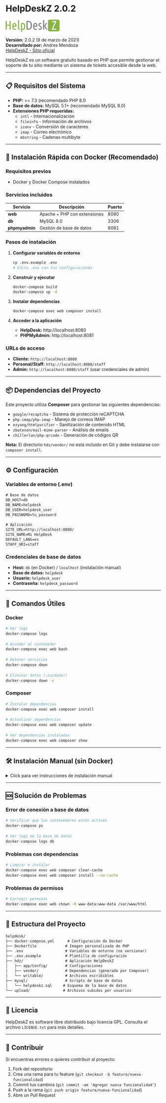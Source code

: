 # HelpDeskZ 2.0.2

![HelpDeskZ Logo](/assets/helpdeskz/images/logo.png)

**Versión:** 2.0.2 (9 de marzo de 2021)  
**Desarrollado por:** Andres Mendoza  
[HelpDeskZ - Sitio oficial](https://www.helpdeskz.com)

HelpDeskZ es un software gratuito basado en PHP que permite gestionar el soporte de tu sitio mediante un sistema de tickets accesible desde la web.

---

## 📋 Requisitos del Sistema

- **PHP:** >= 7.3 (recomendado PHP 8.1)
- **Base de datos:** MySQL 5.1+ (recomendado MySQL 8.0)
- **Extensiones PHP requeridas:**
  - `intl` - Internacionalización
  - `fileinfo` - Información de archivos
  - `iconv` - Conversión de caracteres
  - `imap` - Correo electrónico
  - `mbstring` - Cadenas multibyte

---

## 🚀 Instalación Rápida con Docker (Recomendado)

### Requisitos previos
- Docker y Docker Compose instalados

### Servicios incluidos
| Servicio    | Descripción                          | Puerto |
|-------------|--------------------------------------|--------|
| **web**     | Apache + PHP con extensiones        | 8080   |
| **db**      | MySQL 8.0                          | 3306   |
| **phpmyadmin** | Gestión de base de datos         | 8081   |

### Pasos de instalación

1. **Configurar variables de entorno**
   ```bash
   cp .env.example .env
   # Edita .env con tus configuraciones
   ```

2. **Construir y ejecutar**
   ```bash
   docker-compose build
   docker-compose up -d
   ```

3. **Instalar dependencias**
   ```bash
   docker-compose exec web composer install
   ```

4. **Acceder a la aplicación**
   - **HelpDesk:** http://localhost:8080
   - **PHPMyAdmin:** http://localhost:8081

### URLs de acceso
- **Cliente:** `http://localhost:8080`
- **Personal/Staff:** `http://localhost:8080/staff`
- **Admin:** `http://localhost:8080/staff` (usar credenciales de admin)

---

## 📦 Dependencias del Proyecto

Este proyecto utiliza **Composer** para gestionar las siguientes dependencias:

- `google/recaptcha` - Sistema de protección reCAPTCHA
- `php-imap/php-imap` - Manejo de correos IMAP  
- `ezyang/htmlpurifier` - Sanitización de contenido HTML
- `zbateson/mail-mime-parser` - Análisis de emails
- `chillerlan/php-qrcode` - Generación de códigos QR

**Nota:** El directorio `hdz/vendor/` no está incluido en Git y debe instalarse con `composer install`.

---

## ⚙️ Configuración

### Variables de entorno (.env)

```properties
# Base de datos
DB_HOST=db
DB_NAME=helpdesk
DB_USER=helpdesk_user
DB_PASSWORD=tu_password

# Aplicación
SITE_URL=http://localhost:8080/
SITE_NAME=Mi HelpDesk
DEFAULT_LANG=es
STAFF_URI=staff
```

### Credenciales de base de datos
- **Host:** `db` (en Docker) / `localhost` (instalación manual)
- **Base de datos:** `helpdesk`
- **Usuario:** `helpdesk_user`
- **Contraseña:** `helpdesk_password`

---

## 🔧 Comandos Útiles

### Docker
```bash
# Ver logs
docker-compose logs

# Acceder al contenedor
docker-compose exec web bash

# Detener servicios
docker-compose down

# Eliminar datos (¡cuidado!)
docker-compose down -v
```

### Composer
```bash
# Instalar dependencias
docker-compose exec web composer install

# Actualizar dependencias
docker-compose exec web composer update

# Ver dependencias instaladas
docker-compose exec web composer show
```

---

## 🛠️ Instalación Manual (sin Docker)

<details>
<summary>Click para ver instrucciones de instalación manual</summary>

1. **Preparar servidor**
   - Sube los archivos a tu servidor web (ej. `/public_html/support`)
   - Asegúrate de que cumple los requisitos del sistema

2. **Configurar base de datos**
   - Crea una base de datos MySQL
   - Importa el esquema desde `mysql/helpdeskz.sql`

3. **Configurar aplicación**
   - Edita `/hdz/app/Config/Helpdesk.new.php`
   - Renómbralo a `Helpdesk.php`
   - Configura URL del sitio y datos de conexión a BD

4. **Ejecutar instalador**
   - Visita `http://tusitio.com/support/install`
   - Sigue el asistente de instalación
   - **Elimina la carpeta `/hdz/install` al finalizar**

5. **Acceso administrativo**
   - Panel de staff: `http://tusitio.com/support/staff`

</details>

---

## 🆘 Solución de Problemas

### Error de conexión a base de datos
```bash
# Verificar que los contenedores estén activos
docker-compose ps

# Ver logs de la base de datos
docker-compose logs db
```

### Problemas con dependencias
```bash
# Limpiar e instalar
docker-compose exec web composer clear-cache
docker-compose exec web composer install --no-cache
```

### Problemas de permisos
```bash
# Corregir permisos
docker-compose exec web chown -R www-data:www-data /var/www/html
```

---

## 📁 Estructura del Proyecto

```
helpdesk/
├── docker-compose.yml      # Configuración de Docker
├── Dockerfile             # Imagen personalizada de PHP
├── .env                   # Variables de entorno (no versionar)
├── .env.example           # Plantilla de configuración
├── hdz/                   # Aplicación HelpDeskZ
│   ├── app/Config/        # Configuraciones
│   ├── vendor/            # Dependencias (generado por Composer)
│   └── writable/          # Archivos escribibles
├── mysql/                 # Scripts de base de datos
│   └── helpdeskz.sql     # Esquema de la base de datos
└── upload/               # Archivos subidos por usuarios
```

---

## 📄 Licencia

HelpDeskZ es software libre distribuido bajo licencia GPL. Consulta el archivo `LICENSE.txt` para más detalles.

---

## 🤝 Contribuir

Si encuentras errores o quieres contribuir al proyecto:

1. Fork del repositorio
2. Crea una rama para tu feature (`git checkout -b feature/nueva-funcionalidad`)
3. Commit tus cambios (`git commit -am 'Agregar nueva funcionalidad'`)
4. Push a la rama (`git push origin feature/nueva-funcionalidad`)
5. Abre un Pull Request
